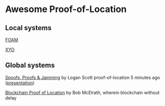 # Awesome Proof-of-Location

## Local systems
[FOAM](https://www.foam.space/)

[XYO](https://xyo.network/network/)

## Global systems
[Spoofs, Proofs & Jamming](https://insidegnss.com/spoofs-proofs-jamming/) by Logan Scott
proof-of-location 5 minutes ago ([presentation](https://vimeo.com/85571093#t=16m01s))

[Blockchain Proof of Location](https://medium.com/@BobMcElrath/blockchain-proof-of-location-7af5eb8073c1) by Bob McElrath, wherein blockchain without delay
